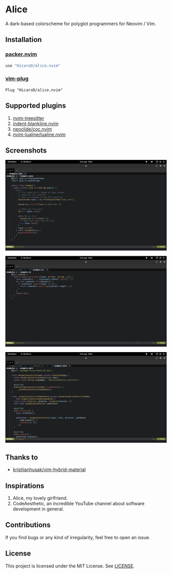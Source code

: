 # Alice

A dark-based colorscheme for polyglot programmers for Neovim / Vim.

## Installation

### [packer.nvim](https://github.com/wbthomason/packer.nvim)

```lua
use "HicaroD/alice.nvim"
```

### [vim-plug](https://github.com/junegunn/vim-plug)

```vim
Plug "HicaroD/alice.nvim"
```

## Supported plugins

1. [nvim-treesitter](https://github.com/nvim-treesitter/nvim-treesitter)
2. [indent-blankline.nvim](https://github.com/lukas-reineke/indent-blankline.nvim)
3. [neoclide/coc.nvim](https://github.com/neoclide/coc.nvim)
4. [nvim-lualine/lualine.nvim](https://github.com/nvim-lualine/lualine.nvim)

## Screenshots

![java](./screenshots/java.png)

![typescript](./screenshots/typescript.png)

![flutter_dart](./screenshots/flutter_dart.png)

## Thanks to

- [kristijanhusak/vim-hybrid-material](https://github.com/kristijanhusak/vim-hybrid-material)

## Inspirations

1. Alice, my lovely girlfriend.
2. CodeAesthetic, an incredible YouTube channel about software development in general.

## Contributions

If you find bugs or any kind of irregularity, feel free to open an issue.

## License

This project is licensed under the MIT License. See [LICENSE](./LICENSE).
